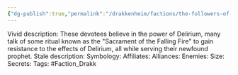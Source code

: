 ```yaml
---
{"dg-publish":true,"permalink":"/drakkenheim/factions/the-followers-of-the-falling-flame/"}
---
```



Vivid description: These devotees believe in the power of Delirium, many talk of some ritual known as the "Sacrament of the Falling Fire" to gain resistance to the effects of Delirium, all while serving their newfound prophet. 
Stale description: 
Symbology: 
Affiliates: 
Alliances: 
Enemies: 
Size: 
Secrets: 
Tags: #Faction_Drakk 